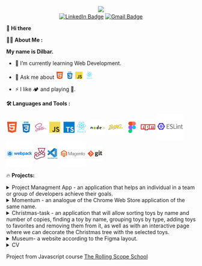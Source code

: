 <div id="header" align="center">
  <img src="https://media.giphy.com/media/gIxts9iFf0SLDNPVtL/giphy.gif" width="200"/>
<div id="badges">
  <a href='https://www.linkedin.com/in/dilbar-akkaya/'><img src="https://img.shields.io/badge/LinkedIn-blue?style=for-the-badge&logo=linkedin&logoColor=white" alt="LinkedIn Badge"/></a>
  <a href='mailto:dilbarmutavalova@gmail.com'><img src="https://img.shields.io/badge/Gmail-red?style=for-the-badge&logo=gmail&logoColor=white" alt="Gmail Badge"/></a>
</div>
</div>

<b>👋 Hi there</b>


:woman_technologist: <b> About Me : </b>

 <b>My name is Dilbar.</b>

- 🌱 I’m currently learning Web Development.

- :speech_balloon: Ask me about <img src="https://github.com/devicons/devicon/blob/master/icons/html5/html5-original.svg" title="HTML5" alt="HTML" width="20" height="20"/>&nbsp; <img src="https://github.com/devicons/devicon/blob/master/icons/css3/css3-plain-wordmark.svg"  title="CSS3" alt="CSS" width="20" height="20"/>&nbsp;<img src="https://github.com/devicons/devicon/blob/master/icons/javascript/javascript-original.svg" title="JavaScript" alt="JavaScript" width="20" height="20"/>&nbsp;
  <img src="https://github.com/devicons/devicon/blob/master/icons/react/react-original-wordmark.svg" title="React" alt="React" width="20" height="20"/>&nbsp;


- :zap: I like :camping: and playing :basketball:.

<b> :hammer_and_wrench: Languages and Tools : </b>

<div>
  
 
  <img src="https://github.com/devicons/devicon/blob/master/icons/html5/html5-original.svg" title="HTML5" alt="HTML" width="30" height="30" align='center'/>&nbsp;
  <img src="https://github.com/devicons/devicon/blob/master/icons/css3/css3-plain-wordmark.svg"  title="CSS3" alt="CSS" width="30" height="30" align='center'/>&nbsp;
  <img src="https://github.com/devicons/devicon/blob/master/icons/sass/sass-original.svg" title="Sass" alt="sass" width="30" height="30" align='center'/>&nbsp;
  <img src="https://github.com/devicons/devicon/blob/master/icons/javascript/javascript-original.svg" title="JavaScript" alt="JavaScript" width="30" height="30" align='center'/>&nbsp;
     <img src="https://github.com/devicons/devicon/blob/master/icons/typescript/typescript-original.svg" title="Typescript" alt="typescript" width="30" height="30" align='center'/>
   <img src="https://github.com/devicons/devicon/blob/master/icons/react/react-original-wordmark.svg" title="React" alt="React" width="30" height="30" align='center'/>&nbsp;
  <img src="https://github.com/devicons/devicon/blob/master/icons/nodejs/nodejs-original-wordmark.svg" title="NodeJS" alt="NodeJS" width="40" height="40" align='center'/>&nbsp;
  <img src="https://github.com/devicons/devicon/blob/master/icons/babel/babel-original.svg" title="Babel" alt="babel" width="40" height="40" align='center'/>&nbsp;
  <img src="https://github.com/devicons/devicon/blob/master/icons/figma/figma-original.svg" title="Figma" alt="figma" width="30" height="30" align='center'/>&nbsp;
  <img src="https://github.com/devicons/devicon/blob/master/icons/npm/npm-original-wordmark.svg" title="NPM" alt="NPM" width="40" height="40" align='center'/>
   <img src="https://github.com/devicons/devicon/blob/master/icons/eslint/eslint-original-wordmark.svg" title="ESLINT" alt="eslint" width="70" height="70" align='center'/>
      <img src="https://github.com/devicons/devicon/blob/master/icons/webpack/webpack-original-wordmark.svg" title="webpack" alt="webpack" width="70" height="70" align='center'/>
<img src="https://github.com/devicons/devicon/blob/master/icons/jest/jest-plain.svg" title="Jest" alt="jest" width="30" height="30" align='center'/>
<img src="https://github.com/devicons/devicon/blob/master/icons/vscode/vscode-original-wordmark.svg" title="VSC" alt="VSCode" width="30" height="30" align='center'/>
  <img src="https://github.com/devicons/devicon/blob/master/icons/magento/magento-original-wordmark.svg" title="Magento" alt="Magento" width="70" height="70" align='center'/>
<img src="https://github.com/devicons/devicon/blob/master/icons/git/git-original-wordmark.svg" title="Git" alt="Git" width="40" height="40" align='center'/>
</div>

:fire: <b>Projects:</b>

<details><summary>Project Managment App - an application that helps an individual in a team or group of developers achieve their goals.</summary>
  <p>Team Final Project from React course <a href='https://rollingscopes.com/'  target='_blank'>The Rolling Scope School</a></p>
  <p>Usage Technologies: React, react-toastify, react-dnd, redux, styled-components, formik</p>
  <p><a href='https://rs-taskify.netlify.app/welcome' target='_blank'>Deploy</a></p>
  <p><a href='https://github.com/DilbarAkkaya/Final-team-task/' target='_blank'>Repo</a></p>
</details>
  <details><summary>Momentum - an analogue of the Chrome Web Store application of the same name.</summary>
  <p>Project from Javascript course <a href='https://rollingscopes.com/'  target='_blank'>The Rolling Scope School</a></p>
  <p>Usage Technologies: HTML, CSS, JS</p>
  <p><a href='https://dilbarakkaya.github.io/RSSchool-projects/momentum/' target='_blank'>Deploy</a></p>
  <p><a href='https://github.com/DilbarAkkaya/RSSchool-projects/tree/momentum' target='_blank'>Repo</a></p>
</details>
      <details><summary>Christmas-task - an application that will allow sorting toys by name and number of copies, finding a toy by name, grouping toys by type, adding toys to favorites and removing them from it, as well as with an interactive page where we can decorate the Christmas tree with the selected toys.</summary>
  <p>Project from Javascript course <a href='https://rollingscopes.com/'  target='_blank'>The Rolling Scope School</a></p>
  <p>Usage Technologies: HTML, CSS, JS, TS, Webpack, Drag and Drop</p>
  <p><a href='https://dilbarakkaya.github.io/RSSchool-projects/christmas--task/' target='_blank'>Deploy</a></p>
  <p><a href='https://github.com/DilbarAkkaya/RSSchool-projects/tree/christmas--task' target='_blank'>Repo</a></p>
</details>
        <details><summary>Museum- a website according to the Figma layout.</summary>
  <p>Project from Javascript course <a href='https://rollingscopes.com/'  target='_blank'>The Rolling Scope School</a></p>
  <p>Usage Technologies: HTML, CSS, JS, JS libraries, Figma</p>
  <p><a href='https://dilbarakkaya.github.io/RSSchool-projects/museum-dom/' target='_blank'>Deploy</a></p>
  <p><a href='https://github.com/DilbarAkkaya/RSSchool-projects/tree/museum-dom' target='_blank'>Repo</a></p>
</details>
      <details><summary>CV
  <p>Project from Javascript course <a href='https://rollingscopes.com/'  target='_blank'>The Rolling Scope School</a></p></summary>
  <p>Usage Technologies: HTML, CSS, JS</p>
  <p><a href='https://dilbarakkaya.github.io/cv_new/' target='_blank'>Deploy</a></p>
  <p><a href='https://github.com/DilbarAkkaya/cv_new' target='_blank'>Repo</a></p>
</details>
